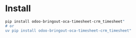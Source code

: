 # Install

```bash
pip install odoo-bringout-oca-timesheet-crm_timesheet"
# or
uv pip install odoo-bringout-oca-timesheet-crm_timesheet"
```
